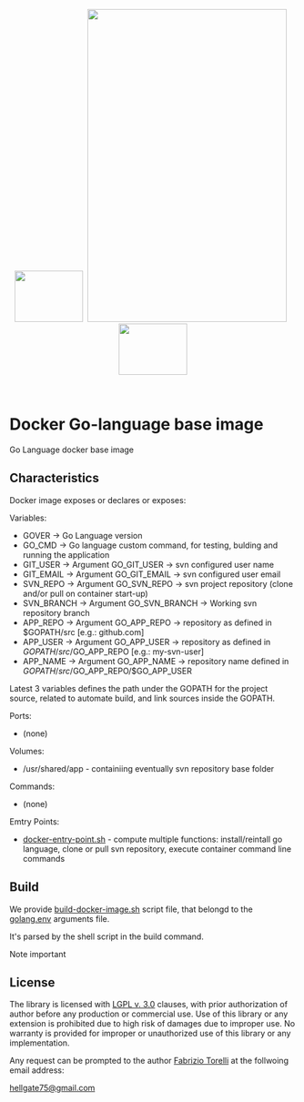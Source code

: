 <p align="center">
<image width="120" height="90" src="../images/101-docker-logo.png"></image>&nbsp;
<image width="350" height="550" src="../images/golang-logo.png">
&nbsp;<image width="120" height="90" src="../images/docker-logo.png"></image>
</p><br/>

# Docker Go-language base image
Go Language docker base image



## Characteristics

Docker image exposes or declares or exposes:


Variables:

* GOVER -> Go Language version
* GO_CMD -> Go language custom command, for testing, bulding and running the application
* GIT_USER -> Argument GO_GIT_USER -> svn configured user name
* GIT_EMAIL -> Argument GO_GIT_EMAIL -> svn configured user email
* SVN_REPO -> Argument GO_SVN_REPO -> svn project repository (clone and/or pull on container start-up) 
* SVN_BRANCH -> Argument GO_SVN_BRANCH -> Working svn repository branch
* APP_REPO -> Argument GO_APP_REPO -> repository as defined in $GOPATH/src [e.g.: github.com]
* APP_USER -> Argument GO_APP_USER -> repository as defined in $GOPATH/src/$GO_APP_REPO [e.g.: my-svn-user]
* APP_NAME -> Argument GO_APP_NAME -> repository name defined in $GOPATH/src/$GO_APP_REPO/$GO_APP_USER

Latest 3 variables defines the path under the GOPATH for the project source, related to automate build, and link sources inside the GOPATH.


Ports:

* (none)


Volumes:

* /usr/shared/app - containiing eventually svn repository base folder


Commands:

* (none)


Emtry Points:

* [docker-entry-point.sh](./docker-entry-point.sh) - compute multiple functions: install/reintall go language, clone or pull svn repository, execute container command line commands


## Build

We provide [build-docker-image.sh](./build-docker-image.sh) script file, that belongd to the [golang.env](./golang.env) arguments file. 

It's parsed by the shell script in the build command.

Note important 


## License

The library is licensed with [LGPL v. 3.0](/LICENSE) clauses, with prior authorization of author before any production or commercial use. Use of this library or any extension is prohibited due to high risk of damages due to improper use. No warranty is provided for improper or unauthorized use of this library or any implementation.

Any request can be prompted to the author [Fabrizio Torelli](https://www.linkedin.com/in/fabriziotorelli) at the follwoing email address:

[hellgate75@gmail.com](mailto:hellgate75@gmail.com)
